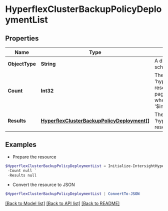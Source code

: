 # HyperflexClusterBackupPolicyDeploymentList
## Properties

Name | Type | Description | Notes
------------ | ------------- | ------------- | -------------
**ObjectType** | **String** | A discriminator value to disambiguate the schema of a HTTP GET response body. | 
**Count** | **Int32** | The total number of &#39;hyperflex.ClusterBackupPolicyDeployment&#39; resources matching the request, accross all pages. The &#39;Count&#39; attribute is included when the HTTP GET request includes the &#39;$inlinecount&#39; parameter. | [optional] 
**Results** | [**HyperflexClusterBackupPolicyDeployment[]**](HyperflexClusterBackupPolicyDeployment.md) | The array of &#39;hyperflex.ClusterBackupPolicyDeployment&#39; resources matching the request. | [optional] 

## Examples

- Prepare the resource
```powershell
$HyperflexClusterBackupPolicyDeploymentList = Initialize-IntersightHyperflexClusterBackupPolicyDeploymentList  -ObjectType null `
 -Count null `
 -Results null
```

- Convert the resource to JSON
```powershell
$HyperflexClusterBackupPolicyDeploymentList | ConvertTo-JSON
```

[[Back to Model list]](../README.md#documentation-for-models) [[Back to API list]](../README.md#documentation-for-api-endpoints) [[Back to README]](../README.md)

